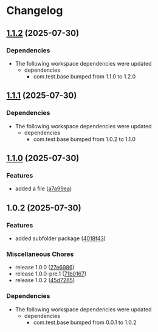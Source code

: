 # Changelog

## [1.1.2](https://github.com/ianpilipski-pf/test-release-please/compare/com.test.bar/1.1.1...com.test.bar/1.1.2) (2025-07-30)


### Dependencies

* The following workspace dependencies were updated
  * dependencies
    * com.test.base bumped from 1.1.0 to 1.2.0

## [1.1.1](https://github.com/ianpilipski-pf/test-release-please/compare/com.test.bar/1.1.0...com.test.bar/1.1.1) (2025-07-30)


### Dependencies

* The following workspace dependencies were updated
  * dependencies
    * com.test.base bumped from 1.0.2 to 1.1.0

## [1.1.0](https://github.com/ianpilipski-pf/test-release-please/compare/com.test.bar/1.0.2...com.test.bar/1.1.0) (2025-07-30)


### Features

* added a file ([a7a99ea](https://github.com/ianpilipski-pf/test-release-please/commit/a7a99ea99501431fd74f77db3c2e00ef76f35a7c))

## 1.0.2 (2025-07-30)


### Features

* added subfolder package ([4018f43](https://github.com/ianpilipski-pf/test-release-please/commit/4018f43c396b3ed5d3b1f16f14edce601a790639))


### Miscellaneous Chores

* release 1.0.0 ([27e6986](https://github.com/ianpilipski-pf/test-release-please/commit/27e698678282b6dd6568665da198e575ac06be2f))
* release 1.0.0-pre.1 ([71b0167](https://github.com/ianpilipski-pf/test-release-please/commit/71b0167168d33c86f1bed06dd01e63926b0be713))
* release 1.0.2 ([45d7265](https://github.com/ianpilipski-pf/test-release-please/commit/45d7265cd4ee0f3dc4a1b017a2e5278bd5e9d263))


### Dependencies

* The following workspace dependencies were updated
  * dependencies
    * com.test.base bumped from 0.0.1 to 1.0.2
